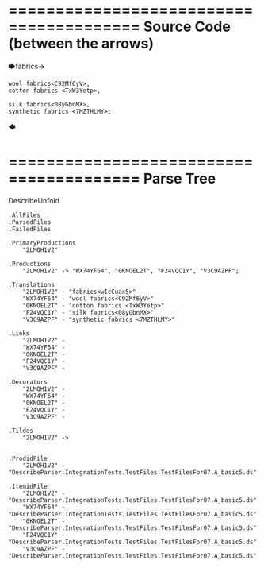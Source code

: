 ========================================
Source Code (between the arrows)
========================================

🡆fabrics<wIcCuax5>->


    wool fabrics<C92Mf6yV>,
    cotton fabrics <TxW3Yetp>,
	
    silk fabrics<08yGbnMX>,
    synthetic fabrics <7MZTHLMY>;
🡄

========================================
Parse Tree
========================================
DescribeUnfold

    .AllFiles
    .ParsedFiles
    .FailedFiles

    .PrimaryProductions
        "2LMOH1V2" 

    .Productions
        "2LMOH1V2" -> "WX74YF64", "0KNOEL2T", "F24VQC1Y", "V3C9AZPF";

    .Translations
        "2LMOH1V2" - "fabrics<wIcCuax5>"
        "WX74YF64" - "wool fabrics<C92Mf6yV>"
        "0KNOEL2T" - "cotton fabrics <TxW3Yetp>"
        "F24VQC1Y" - "silk fabrics<08yGbnMX>"
        "V3C9AZPF" - "synthetic fabrics <7MZTHLMY>"

    .Links
        "2LMOH1V2" - 
        "WX74YF64" - 
        "0KNOEL2T" - 
        "F24VQC1Y" - 
        "V3C9AZPF" - 

    .Decorators
        "2LMOH1V2" - 
        "WX74YF64" - 
        "0KNOEL2T" - 
        "F24VQC1Y" - 
        "V3C9AZPF" - 

    .Tildes
        "2LMOH1V2" -> 


    .ProdidFile
        "2LMOH1V2" - "DescribeParser.IntegrationTests.TestFiles.TestFilesFor07.A_basic5.ds"

    .ItemidFile
        "2LMOH1V2" - "DescribeParser.IntegrationTests.TestFiles.TestFilesFor07.A_basic5.ds"
        "WX74YF64" - "DescribeParser.IntegrationTests.TestFiles.TestFilesFor07.A_basic5.ds"
        "0KNOEL2T" - "DescribeParser.IntegrationTests.TestFiles.TestFilesFor07.A_basic5.ds"
        "F24VQC1Y" - "DescribeParser.IntegrationTests.TestFiles.TestFilesFor07.A_basic5.ds"
        "V3C9AZPF" - "DescribeParser.IntegrationTests.TestFiles.TestFilesFor07.A_basic5.ds"

